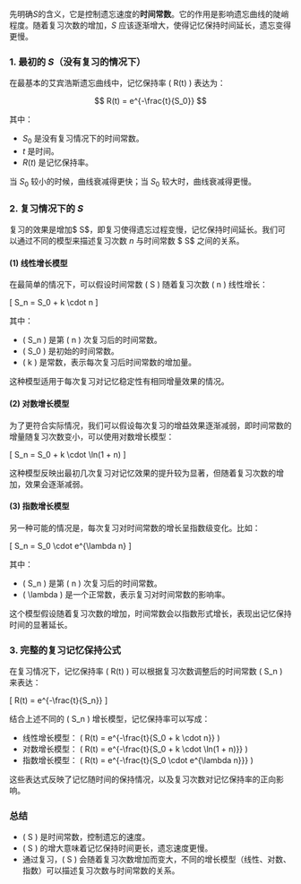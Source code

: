 先明确$S$的含义，它是控制遗忘速度的**时间常数**。它的作用是影响遗忘曲线的陡峭程度。随着复习次数的增加，$S$ 应该逐渐增大，使得记忆保持时间延长，遗忘变得更慢。

### 1. 最初的 $S$（没有复习的情况下）

在最基本的艾宾浩斯遗忘曲线中，记忆保持率 \( R(t) \) 表达为：

$$
R(t) = e^{-\frac{t}{S_0}}
$$

其中：
- $S_0$ 是没有复习情况下的时间常数。
- $t$ 是时间。
- $R(t)$ 是记忆保持率。

当 $S_0$ 较小的时候，曲线衰减得更快；当 $S_0$ 较大时，曲线衰减得更慢。

### 2. 复习情况下的 $S$

复习的效果是增加$ S$，即复习使得遗忘过程变慢，记忆保持时间延长。我们可以通过不同的模型来描述复习次数 $n$ 与时间常数 $ S$ 之间的关系。

#### (1) 线性增长模型

在最简单的情况下，可以假设时间常数 \( S \) 随着复习次数 \( n \) 线性增长：

\[
S_n = S_0 + k \cdot n
\]

其中：
- \( S_n \) 是第 \( n \) 次复习后的时间常数。
- \( S_0 \) 是初始的时间常数。
- \( k \) 是常数，表示每次复习后时间常数的增加量。

这种模型适用于每次复习对记忆稳定性有相同增量效果的情况。

#### (2) 对数增长模型

为了更符合实际情况，我们可以假设每次复习的增益效果逐渐减弱，即时间常数的增量随复习次数变小，可以使用对数增长模型：

\[
S_n = S_0 + k \cdot \ln(1 + n)
\]

这种模型反映出最初几次复习对记忆效果的提升较为显著，但随着复习次数的增加，效果会逐渐减弱。

#### (3) 指数增长模型

另一种可能的情况是，每次复习对时间常数的增长呈指数级变化。比如：

\[
S_n = S_0 \cdot e^{\lambda n}
\]

其中：
- \( S_n \) 是第 \( n \) 次复习后的时间常数。
- \( \lambda \) 是一个正常数，表示复习对时间常数的影响率。

这个模型假设随着复习次数的增加，时间常数会以指数形式增长，表现出记忆保持时间的显著延长。

### 3. 完整的复习记忆保持公式

在复习情况下，记忆保持率 \( R(t) \) 可以根据复习次数调整后的时间常数 \( S_n \) 来表达：

\[
R(t) = e^{-\frac{t}{S_n}}
\]

结合上述不同的 \( S_n \) 增长模型，记忆保持率可以写成：

- 线性增长模型： \( R(t) = e^{-\frac{t}{S_0 + k \cdot n}} \)
- 对数增长模型： \( R(t) = e^{-\frac{t}{S_0 + k \cdot \ln(1 + n)}} \)
- 指数增长模型： \( R(t) = e^{-\frac{t}{S_0 \cdot e^{\lambda n}}} \)

这些表达式反映了记忆随时间的保持情况，以及复习次数对记忆保持率的正向影响。

### 总结
- \( S \) 是时间常数，控制遗忘的速度。
- \( S \) 的增大意味着记忆保持时间更长，遗忘速度更慢。
- 通过复习，\( S \) 会随着复习次数增加而变大，不同的增长模型（线性、对数、指数）可以描述复习次数与时间常数的关系。